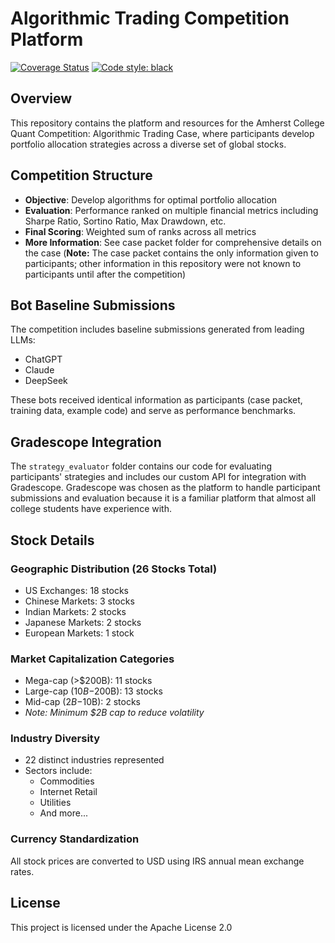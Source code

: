 # Algorithmic Trading Competition Platform

[![Coverage Status](https://coveralls.io/repos/github/ACquantclub/algo-trading-platform/badge.svg?branch=main)](https://coveralls.io/github/ACquantclub/algo-trading-platform?branch=main) [![Code style: black](https://img.shields.io/badge/code%20style-black-000000.svg)](https://github.com/psf/black)


## Overview
This repository contains the platform and resources for the Amherst College Quant Competition: Algorithmic Trading Case, where participants develop portfolio allocation strategies across a diverse set of global stocks.

## Competition Structure
- **Objective**: Develop algorithms for optimal portfolio allocation
- **Evaluation**: Performance ranked on multiple financial metrics including Sharpe Ratio, Sortino Ratio, Max Drawdown, etc.
- **Final Scoring**: Weighted sum of ranks across all metrics
- **More Information**: See case packet folder for comprehensive details on the case (**Note:** The case packet contains the only information given to participants; other information in this repository were not known to participants until after the competition)

## Bot Baseline Submissions
The competition includes baseline submissions generated from leading LLMs:
- ChatGPT
- Claude
- DeepSeek

These bots received identical information as participants (case packet, training data, example code) and serve as performance benchmarks.

## Gradescope Integration
The `strategy_evaluator` folder contains our code for evaluating participants' strategies and includes our custom API for integration with Gradescope. Gradescope was chosen as the platform to handle participant submissions and evaluation because it is a familiar platform that almost all college students have experience with.

## Stock Details

### Geographic Distribution (26 Stocks Total)
- US Exchanges: 18 stocks
- Chinese Markets: 3 stocks
- Indian Markets: 2 stocks
- Japanese Markets: 2 stocks
- European Markets: 1 stock

### Market Capitalization Categories
- Mega-cap (>$200B): 11 stocks
- Large-cap ($10B-$200B): 13 stocks
- Mid-cap ($2B-$10B): 2 stocks
- *Note: Minimum $2B cap to reduce volatility*

### Industry Diversity
- 22 distinct industries represented
- Sectors include:
  - Commodities
  - Internet Retail
  - Utilities
  - And more...

### Currency Standardization
All stock prices are converted to USD using IRS annual mean exchange rates.

## License
This project is licensed under the Apache License 2.0
